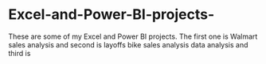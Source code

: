 # Excel-and-Power-BI-projects-
These are some of my Excel and Power BI projects. The first one is Walmart sales analysis and second is layoffs bike sales analysis  data analysis and third is 
